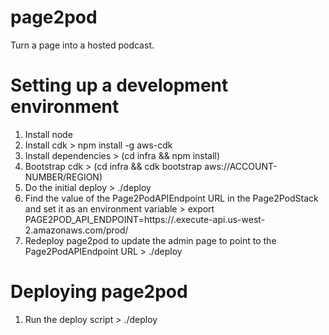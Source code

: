 # page2pod
Turn a page into a hosted podcast.

# Setting up a development environment
  1. Install node
  2. Install cdk
    > npm install -g aws-cdk
  3. Install dependencies
    > (cd infra && npm install)
  4. Bootstrap cdk
    > (cd infra && cdk bootstrap aws://ACCOUNT-NUMBER/REGION)
  5. Do the initial deploy
    > ./deploy
  6. Find the value of the Page2PodAPIEndpoint URL in the Page2PodStack and set it as an environment variable
    > export PAGE2POD_API_ENDPOINT=https://<blaa blaa blaa>.execute-api.us-west-2.amazonaws.com/prod/
  7. Redeploy page2pod to update the admin page to point to the Page2PodAPIEndpoint URL
    > ./deploy



# Deploying page2pod
  1. Run the deploy script
    > ./deploy
